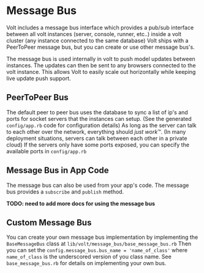 # Message Bus

Volt includes a message bus interface which provides a pub/sub interface between all volt instances (server, console, runner, etc..) inside a volt cluster (any instance connected to the same database)  Volt ships with a PeerToPeer message bus, but you can create or use other message bus's.

The message bus is used internally in volt to push model updates between instances.  The updates can then be sent to any browsers connected to the volt instance.  This allows Volt to easily scale out horizontally while keeping live update push support.

## PeerToPeer Bus

The default peer to peer bus uses the database to sync a list of ip's and ports for socket servers that the instances can setup.  (See the generated ```config/app.rb``` code for configuration details)  As long as the server can talk to each other over the network, everything should *just work*™.  (In many deployment situations, servers can talk between each other in a private cloud)  If the servers only have some ports exposed, you can specify the available ports in ```config/app.rb```

## Message Bus in App Code

The message bus can also be used from your app's code.  The message bus provides a ```subscribe``` and ```publish``` method.

**TODO: need to add more docs for using the message bus**

## Custom Message Bus

You can create your own message bus implementation by implementing the ```BaseMessageBus``` class at ```lib/volt/message_bus/base_message_bus.rb```  Then you can set the ```config.message_bus.bus_name = 'name_of_class'``` where ```name_of_class``` is the underscored version of you class name.  See ```base_message_bus.rb``` for details on implementing your own bus.
